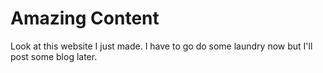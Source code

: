 # Amazing Content

Look at this website I just made. I have to go do some laundry now but I'll post some blog later.
